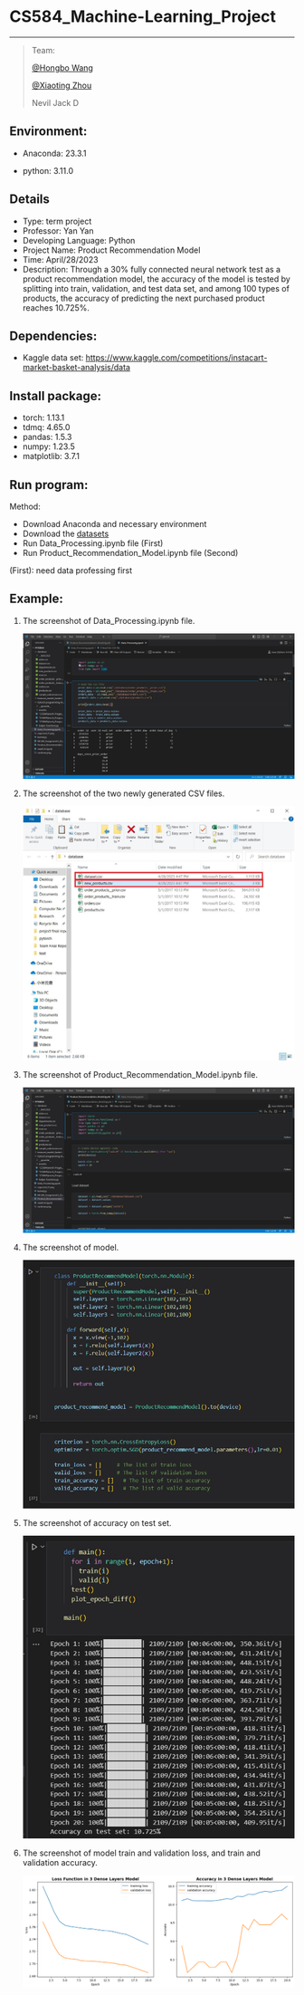 # **CS584_Machine-Learning_Project**

-----

>  Team:
>
>  [@Hongbo Wang](https://github.com/BOBWang1117)
>
>  [@Xiaoting Zhou](https://github.com/May-Xiaoting-Zhou)
>
>  Nevil Jack D
>
>  

## **Environment:**

- Anaconda: 23.3.1

- python: 3.11.0

  

## **Details**

- Type: term project
- Professor: Yan Yan
- Developing Language: Python
- Project Name: Product Recommendation Model
- Time: April/28/2023
- Description: Through a 30% fully connected neural network test as a product recommendation model, the accuracy of the model is tested by splitting into train, validation, and test data set, and among 100 types of products, the accuracy of predicting the next purchased product reaches 10.725%.


## **Dependencies:** 

- Kaggle data set: https://www.kaggle.com/competitions/instacart-market-basket-analysis/data



## **Install package:**

- torch: 1.13.1
- tdmq: 4.65.0
- pandas: 1.5.3
- numpy: 1.23.5
- matplotlib: 3.7.1




## **Run program:**

Method:

- Download Anaconda and necessary environment
- Download the [datasets](https://www.kaggle.com/competitions/instacart-market-basket-analysis/data)
- Run Data_Processing.ipynb file (First)
- Run Product_Recommendation_Model.ipynb file (Second)

(First): need data professing first


## **Example:**

1. The screenshot of Data_Processing.ipynb file.

   ![Data processing](./picture/data_processing.JPG)

   

2. The screenshot of the two newly generated CSV files.

   ![New CSV file](./picture/new_csv.JPG)

   

3. The screenshot of Product_Recommendation_Model.ipynb file.

   ![ModelFile](./picture/PRM.JPG)

   

4. The screenshot of model.

   ![Model](./picture/model.JPG)

   

5. The screenshot of accuracy on test set.

   ![test accuracy](./picture/testset.JPG)

   

6. The screenshot of model train and validation loss, and train and validation accuracy.

   ![train and validation loss and accuracy](./picture/lossAndAccu.png)

   

   



